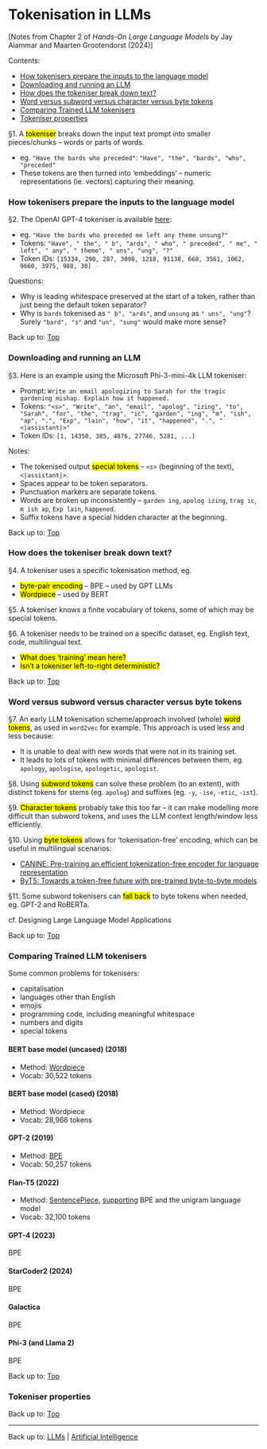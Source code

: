 # Tokenisation in LLMs

[Notes from Chapter 2 of *Hands-On Large Language Models* by Jay Alammar and Maarten Grootendorst (2024)]

Contents:
- [How tokenisers prepare the inputs to the language model](#how-tokenisers-prepare-the-inputs-to-the-language-model)
- [Downloading and running an LLM](#downloading-and-running-an-llm)
- [How does the tokeniser break down text?](#how-does-the-tokeniser-break-down-text)
- [Word versus subword versus character versus byte tokens](#word-versus-subword-versus-character-versus-byte-tokens)
- [Comparing Trained LLM tokenisers](#comparing-trained-llm-tokenisers)
- [Tokeniser properties](#tokeniser-properties)

§1. A <mark>tokeniser</mark> breaks down the input text prompt into smaller pieces/chunks – words or parts of words.
- eg. `"Have the bards who preceded"`: `"Have", "the", "bards", "who", "preceded"`
- These tokens are then turned into ‘embeddings’ – numeric representations (ie. vectors) capturing their meaning.

### How tokenisers prepare the inputs to the language model

§2. The OpenAI GPT-4 tokeniser is available [here](https://platform.openai.com/tokenizer):
- eg. `"Have the bards who preceded me left any theme unsung?"`
- Tokens: `"Have", " the", " b", "ards", " who", " preceded", " me", " left", " any", " theme", " uns", "ung", "?"`
- Token IDs: `[15334, 290, 287, 3098, 1218, 91138, 668, 3561, 1062, 9660, 3975, 988, 30]`

Questions:
- Why is leading whitespace preserved at the start of a token, rather than just being the default token separator?
- Why is `bards` tokenised as `" b", "ards"`, and `unsung` as `" uns", "ung"`? Surely `"bard", "s"` and `"un", "sung"` would make more sense?

Back up to: [Top](#)

### Downloading and running an LLM

§3. Here is an example using the Microsoft Phi-3-mini-4k LLM tokeniser:
- Prompt: `Write an email apologizing to Sarah for the tragic gardening mishap. Explain how it happened.`
- Tokens: `"<s>", "Write", "an", "email", "apolog", "izing", "to", "Sarah", "for", "the", "trag", "ic", "garden", "ing", "m", "ish", "ap", ".", "Exp", "lain", "how", "it", "happened", ".", "<|assistant|>"`
- Token IDs: `[1, 14350, 385, 4876, 27746, 5281, ...]`

Notes:
- The tokenised output <mark>special tokens</mark> – `<s>` (beginning of the text), `<|assistant|>`.
- Spaces appear to be token separators.
- Punctuation markers are separate tokens.
- Words are broken up inconsistently – `garden ing`, `apolog izing`, `trag ic`, `m ish ap`, `Exp lain`, `happened`.
- Suffix tokens have a special hidden character at the beginning. 

Back up to: [Top](#)

### How does the tokeniser break down text?

§4. A tokeniser uses a specific tokenisation method, eg.
- <mark>byte-pair encoding</mark> – BPE – used by GPT LLMs
- <mark>Wordpiece</mark> – used by BERT

§5. A tokeniser knows a finite vocabulary of tokens, some of which may be special tokens.

§6. A tokeniser needs to be trained on a specific dataset, eg. English text, code, multilingual text.
- <mark>What does ‘training’ mean here?</mark>
- <mark>Isn’t a tokeniser left-to-right deterministic?</mark>

Back up to: [Top](#)

### Word versus subword versus character versus byte tokens

§7. An early LLM tokenisation scheme/approach involved (whole) <mark>word tokens</mark>, as used in `word2vec` for example. This approach is used less and less because:
- It is unable to deal with new words that were not in its training set.
- It leads to lots of tokens with minimal differences between them, eg. `apology`, `apologise`, `apologetic`, `apologist`.

§8. Using <mark>subword tokens</mark> can solve these problem (to an extent), with distinct tokens for stems (eg. `apolog`) and suffixes (eg. `-y`, `-ise`, `-etic`, `-ist`).

§9. <mark>Character tokens</mark> probably take this too far – it can make modelling more difficult than subword tokens, and uses the LLM context length/window less efficiently.

§10. Using <mark>byte tokens</mark> allows for ‘tokenisation-free’ encoding, which can be useful in multilingual scenarios:
- [CANINE: Pre-training an efficient tokenization-free encoder for language representation](https://arxiv.org/pdf/2103.06874)
- [ByT5: Towards a token-free future with pre-trained byte-to-byte models](https://arxiv.org/pdf/2105.13626)

§11. Some subword tokenisers can <mark>fall back</mark> to byte tokens when needed, eg. GPT-2 and RoBERTa.

cf. Designing Large Language Model Applications

Back up to: [Top](#)

### Comparing Trained LLM tokenisers

Some common problems for tokenisers:
- capitalisation
- languages other than English
- emojis
- programming code, including meaningful whitespace
- numbers and digits
- special tokens

#### BERT base model (uncased) (2018)

- Method: [Wordpiece](https://static.googleusercontent.com/media/research.google.com/en//pubs/archive/37842.pdf)
- Vocab: 30,522 tokens

#### BERT base model (cased) (2018)

- Method: Wordpiece
- Vocab: 28,966 tokens

#### GPT-2 (2019)

- Method: [BPE](https://arxiv.org/pdf/1508.07909)
- Vocab: 50,257 tokens

#### Flan-T5 (2022)

- Method: [SentencePiece](https://arxiv.org/pdf/1808.06226), [supporting](https://arxiv.org/pdf/1804.10959) BPE and the unigram language model
- Vocab: 32,100 tokens

#### GPT-4 (2023)

BPE

#### StarCoder2 (2024)

BPE

#### Galactica

BPE

#### Phi-3 (and Llama 2)

BPE

Back up to: [Top](#)

### Tokeniser properties

Back up to: [Top](#)


----

Back up to: [LLMs](index.md) | [Artificial Intelligence](../index.md)
